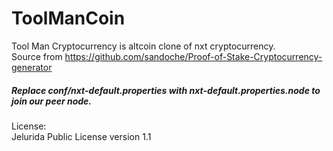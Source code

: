 # ToolManCoin
Tool Man Cryptocurrency is altcoin clone of nxt cryptocurrency.    
Source from https://github.com/sandoche/Proof-of-Stake-Cryptocurrency-generator    

##### Replace conf/nxt-default.properties with nxt-default.properties.node to join our peer node.

License:    
Jelurida Public License version 1.1    
